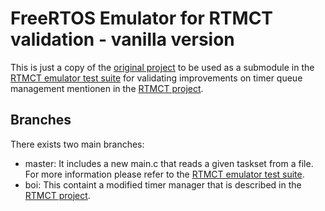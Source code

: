 # FreeRTOS Emulator for RTMCT validation - vanilla version

This is just a copy of the [original project](https://github.com/alxhoff/FreeRTOS-Emulator) to be used as a submodule in the [RTMCT emulator test suite](https://github.com/marcelebbrecht/rtmct-emulator-test) for validating improvements on timer queue management mentionen in the [RTMCT project](https://github.com/marcelebbrecht/rtmct).

## Branches

There exists two main branches:
- master: It includes a new main.c that reads a given taskset from a file. For more information please refer to the [RTMCT emulator test suite](https://github.com/marcelebbrecht/rtmct-emulator-test).
- boi: This containt a modified timer manager that is described in the [RTMCT project](https://github.com/marcelebbrecht/rtmct).
